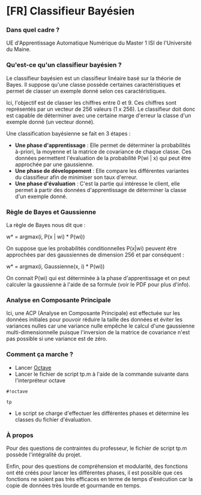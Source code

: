 # [FR] Classifieur Bayésien #

### Dans quel cadre ? ###

UE d'Apprentissage Automatique Numérique du Master 1 ISI de l'Université du Maine.

### Qu'est-ce qu'un classifieur bayésien ? ###

Le classifieur bayésien est un classifieur linéaire basé sur la théorie de Bayes. Il suppose qu'une classe possède certaines caractéristiques et permet de classer un exemple donné selon ces caractéristiques.

Ici, l'objectif est de classer les chiffres entre 0 et 9. Ces chiffres sont représentés par un vecteur de 256 valeurs (1 x 256). Le classifieur doit donc est capable de déterminer avec une certaine marge d'erreur la classe d'un exemple donné (un vecteur donné).

Une classification bayésienne se fait en 3 étapes :

* **Une phase d'apprentissage** : Elle permet de déterminer la probabilités à-priori, la moyenne et la matrice de covariance de chaque classe. Ces données permettent l'évaluation de la probabilité P(wi | x) qui peut être approchée par une gaussienne.
* **Une phase de développement** : Elle compare les différentes variantes du classifieur afin de minimiser son taux d'erreur.
* **Une phase d'évaluation** : C'est la partie qui intéresse le client, elle permet à partir des données d'apprentissage de déterminer la classe d'un exemple donné.

### Règle de Bayes et Gaussienne ###

La règle de Bayes nous dit que :

w* = argmax(i, P(x | wi) * P(wi))

On suppose que les probabilités conditionnelles P(x|wi) peuvent être approchées par des gaussiennes de dimension 256 et par conséquent :

w* = argmax(i, Gaussienne(x, i) * P(wi))

On connait P(wi) qui est déterminée à la phase d'apprentissage et on peut calculer la gaussienne à l'aide de sa formule (voir le PDF pour plus d'info).

### Analyse en Composante Principale ###

Ici, une ACP (Analyse en Composante Principale) est effectuée sur les données initiales pour pouvoir réduire la taille des données et éviter les variances nulles car une variance nulle empêche le calcul d'une gaussienne multi-dimensionnelle puisque l'inversion de la matrice de covariance n'est pas possible si une variance est de zéro.


### Comment ça marche ? ###

* Lancer [Octave](https://www.gnu.org/software/octave/)
* Lancer le fichier de script tp.m à l'aide de la commande suivante dans l'interpréteur octave

```
#!octave

tp
```

* Le script se charge d'effectuer les différentes phases et détermine les classes du fichier d'évaluation.

### À propos ###

Pour des questions de contraintes du professeur, le fichier de script tp.m possède l'intégralité du projet.

Enfin, pour des questions de compréhension et modularité, des fonctions ont été créés pour lancer les différentes phases, il est possible que ces fonctions ne soient pas très efficaces en terme de temps d'exécution car la copie de données très lourde et gourmande en temps.